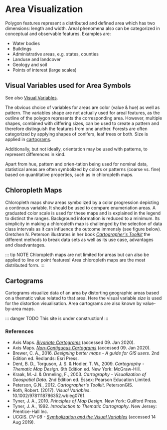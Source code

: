 
# Area Visualization
Polygon features represent a distributed and defined area which has two dimensions: length and width. Areal phenomena also can be categorized in conceptual and observable features. Examples are:

-	Water bodies 
-	Buildings 
-	Administrative areas, e.g. states, counties
-	Landuse and landcover
-	Geology and soil
-	Points of interest (large scales)

## Visual Variables used for Area Symbols

See also [Visual Variables](/Guide/visvar.html).

The obvious choice of variables for areas are color (value & hue) as well as pattern. The variables shape are not actually used for areal features, as the outline of the polygon represents the corresponding area. However, multiple shapes, combined with differing sizes, can be used to create a pattern and therefore distinguish the features from one another. Forests are often categorized by applying shapes of conifers, leaf trees or both. Size is applied in [cartograms](#cartograms).

Additionally, but not ideally, orientation may be used with patterns, to represent differences in kind. 

Apart from hue, pattern and orien-tation being used for nominal data, statistical areas are often symbolized by colors or patterns (coarse vs. fine) based on quantitative properties, such as in chloropleth maps. 


## Chloropleth Maps

Chloropleth maps show areas symbolized by a color progression depicting a continous variable. It should be used to compare enumeriation areas. A graduated color scale is used for these maps and is explained in the legend to distinct the ranges. Background information is reduced to a minimum. Its simplicity in making a chloropleth map is challenged by the selection of data class intervals as it can influence the outcome immensly (see figure below). Gretchen N. Peterson illustrates in her book *[Cartographer's Toolkit](https://www.amazon.com/Cartographers-Toolkit-Colors-Typography-Patterns/dp/0615467946/ref=as_li_ss_tl?ie=UTF8&linkCode=sl1&tag=pe03-20&linkId=81f589a8f8f6ee38f4b9cd7aecf361d2)* the different methods to break data sets as well as its use case, advantages and disadvantages. 

<!--Insert table (ask permission)? ![intervals](PATH TO IMAGE) -->

::: tip NOTE
Chloropleth maps are not limited for areas but can also be applied to line or point features! Area chloropleth maps are the most distributed form.
:::
## Cartograms
Cartograms visualize data of an area by distorting geographic areas based on a thematic value related to that area. Here the visual variable *size* is used for the distortion visualisation. Area cartograms are also known by value-by-area maps. 

::: danger TODO
This site is under construction!
:::

### References
- Axis Maps. *[Bivariate Cartograms](https://www.axismaps.com/guide/multivariate/bivariate-cartograms/)* (accessed 09. Jan 2020). 
- Axis Maps. *[Non-Contiguous Cartograms](https://www.axismaps.com/guide/univariate/cartograms/)* (accessed 09. Jan 2020). 
- Brewer, C. A., 2016. *Designing better maps - A guide for GIS users*. 2nd Edition ed. Redlands: Esri Press.
- Dent, B. D., Torguson, J. S. & Hodler, T. W., 2009. *Cartography - Thematic Map Design*. 6th Edition ed. New York: McGraw-Hill.
- Kraak, M.-J. & Ormeling, F., 2003. *Cartography - Visualization of Geospatial Data*. 2nd Edition ed. Essex: Pearson Education Limited.
- Peterson, G.N., 2012. *Cartographer's Toolkit*. PetersonGIS. 
- Roth, Robert. (2017). *Visual Variables*. 10.1002/9781118786352.wbieg0761. 
- Tyner, J. A., 2010. *Principles of Map Design*. New York: Guilford Press.
- Tyner, J. A., 1992. *Introduction to Thematic Cartography*. New Jersey: Prentice-Hall Inc. 
- UCGIS. *CV-08 - [Symbolization and the Visual Variables](https://gistbok.ucgis.org/bok-topics/symbolization-and-visual-variables)* (accessed 14 Aug 2019).